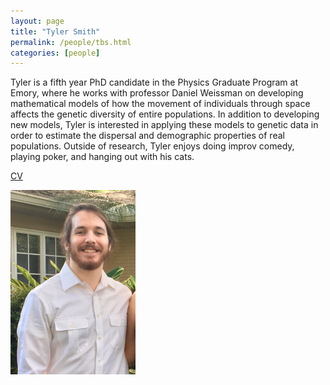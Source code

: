 ```yaml
---
layout: page
title: "Tyler Smith"
permalink: /people/tbs.html
categories: [people]
---
```


Tyler is a fifth year PhD candidate in the Physics Graduate Program at Emory, where he works with professor Daniel Weissman on developing mathematical models of how the movement of individuals through space affects the genetic diversity of entire populations.  In addition to developing new models, Tyler is interested in applying these models to genetic data in order to estimate the dispersal and demographic properties of real populations.  Outside of research, Tyler enjoys doing improv comedy, playing poker, and hanging out with his cats.


[CV](/people/cv_tbs.pdf)

<img src="/images/TylerS.jpg" alt="TylerS" width="200"/>
